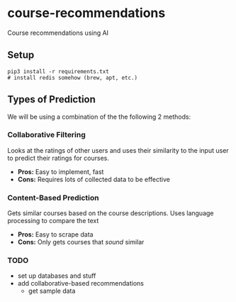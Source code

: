# course-recommendations
Course recommendations using AI

## Setup
```
pip3 install -r requirements.txt
# install redis somehow (brew, apt, etc.)
```

## Types of Prediction
We will be using a combination of the the following 2 methods:

### Collaborative Filtering
Looks at the ratings of other users and uses their similarity to the input user to predict their ratings for courses.
+ **Pros:** Easy to implement, fast
+ **Cons:** Requires lots of collected data to be effective

### Content-Based Prediction
Gets similar courses based on the course descriptions. Uses language processing to compare the text
+ **Pros:** Easy to scrape data
+ **Cons:** Only gets courses that _sound_ similar

### TODO
+ set up databases and stuff
+ add collaborative-based recommendations
	+ get sample data
